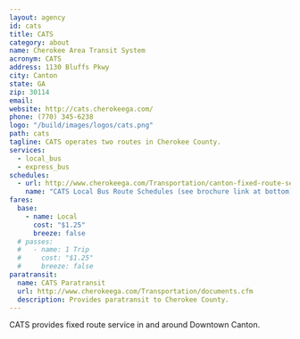 ```yaml
---
layout: agency
id: cats
title: CATS
category: about
name: Cherokee Area Transit System
acronym: CATS
address: 1130 Bluffs Pkwy
city: Canton
state: GA
zip: 30114
email: 
website: http://cats.cherokeega.com/
phone: (770) 345-6238
logo: "/build/images/logos/cats.png"
path: cats
tagline: CATS operates two routes in Cherokee County.
services:
  - local_bus
  - express_bus
schedules:
  - url: http://www.cherokeega.com/Transportation/canton-fixed-route-service/
    name: "CATS Local Bus Route Schedules (see brochure link at bottom)"
fares:
  base: 
    - name: Local
      cost: "$1.25"
      breeze: false
  # passes:
  #   - name: 1 Trip
  #     cost: "$1.25"
  #     breeze: false
paratransit:
  name: CATS Paratransit
  url: http://www.cherokeega.com/Transportation/documents.cfm
  description: Provides paratransit to Cherokee County.
---
```


CATS provides fixed route service in and around Downtown Canton.
